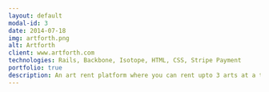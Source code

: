 ```yaml
---
layout: default
modal-id: 3
date: 2014-07-18
img: artforth.png
alt: Artforth
client: www.artforth.com
technologies: Rails, Backbone, Isotope, HTML, CSS, Stripe Payment
portfolio: true
description: An art rent platform where you can rent upto 3 arts at a time of famous atrists.
---
```

